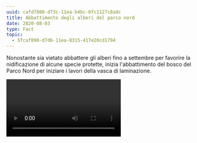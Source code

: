 ```yaml
---
uuid: cafd7800-d73c-11ea-b4bc-0fc1127c8adc
title: Abbattimento degli alberi del parco nord
date: 2020-08-03
type: Fact
topic:
  - 5fcaf090-d7d6-11ea-8315-417e20cd1794
---
```

Nonostante sia vietato abbattere gli alberi fino a settembre per favorire la nidificazione di alcune specie protette, inizia l'abbattimento del bosco del Parco Nord per iniziare i lavori della vasca di laminazione. 

<video controls="true" src="../../static/media/events/cafd7800-d73c-11ea-b4bc-0fc1127c8adc/abbattimento-alberi-parco-nord.mp4" />
